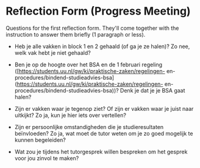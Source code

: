 # Reflection Form (Progress Meeting)

Questions for the first reflection form. They'll come together with the
instruction to answer them briefly (1 paragraph or less).

-   Heb je alle vakken in block 1 en 2 gehaald (of ga je ze halen)? Zo
    nee, welk vak hebt je niet gehaald?

-   Ben je op de hoogte over het BSA en de 1 februari regeling
    ([https://students.uu.nl/gw/ki/praktische-zaken/regelingen- en-procedures/bindend-studieadvies-bsa](https://students.uu.nl/gw/ki/praktische-zaken/regelingen- en-procedures/bindend-studieadvies-bsa))?
    Denk je dat je je BSA gaat halen?

-   Zijn er vakken waar je tegenop ziet? Of zijn er vakken waar je juist
    naar uitkijkt? Zo ja, kun je hier iets over vertellen?

-   Zijn er persoonlijke omstandigheden die je studieresultaten
    beïnvloeden? Zo ja, wat moet de tutor weten om je zo goed mogelijk
    te kunnen begeleiden?

-   Wat zou je tijdens het tutorgesprek willen bespreken om het gesprek
    voor jou zinvol te maken?
